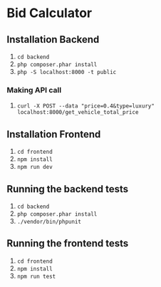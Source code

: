 # Bid Calculator

## Installation Backend
1. `cd backend`
1. `php composer.phar install`
1. `php -S localhost:8000 -t public`

### Making API call
1. `curl -X POST --data "price=0.4&type=luxury" localhost:8000/get_vehicle_total_price`

## Installation Frontend
1. `cd frontend`
1. `npm install`
1. `npm run dev`

## Running the backend tests
1. `cd backend`
1. `php composer.phar install`
1. `./vendor/bin/phpunit`

## Running the frontend tests
1. `cd frontend`
1. `npm install`
1. `npm run test`
